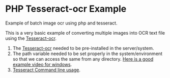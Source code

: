 # PHP Tesseract-ocr Example
Example of batch image ocr using php and tesseract.

This is a very basic example of converting multiple images into OCR text file using the [Tesseract-ocr](https://github.com/tesseract-ocr/tesseract).

1. The [Tesseract-ocr](https://github.com/tesseract-ocr/tesseract) needed to be pre-installed in the server/system.
2. The path variable needed to be set properly in the system/environment so that we can access the same from any directory. [Here is a good example video for windows](https://1drv.ms/v/s!Al5IcWk-NkJ9mCv-S59t2ZFan8AU).
3. [Tesseract Command line usage](https://tesseract-ocr.github.io/tessdoc/Command-Line-Usage.html).
